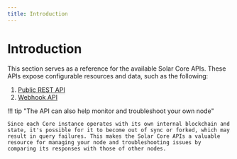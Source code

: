```yaml
---
title: Introduction
---
```


# Introduction

This section serves as a reference for the available Solar Core APIs. These APIs expose configurable resources and data, such as the following:

1. [Public REST API](/api/public-rest-api/getting-started)
2. [Webhook API](/api/webhook-api/getting-started)

!!! tip "The API can also help monitor and troubleshoot your own node"

    Since each Core instance operates with its own internal blockchain and state, it's possible for it to become out of sync or forked, which may result in query failures. This makes the Solar Core APIs a valuable resource for managing your node and troubleshooting issues by comparing its responses with those of other nodes.
